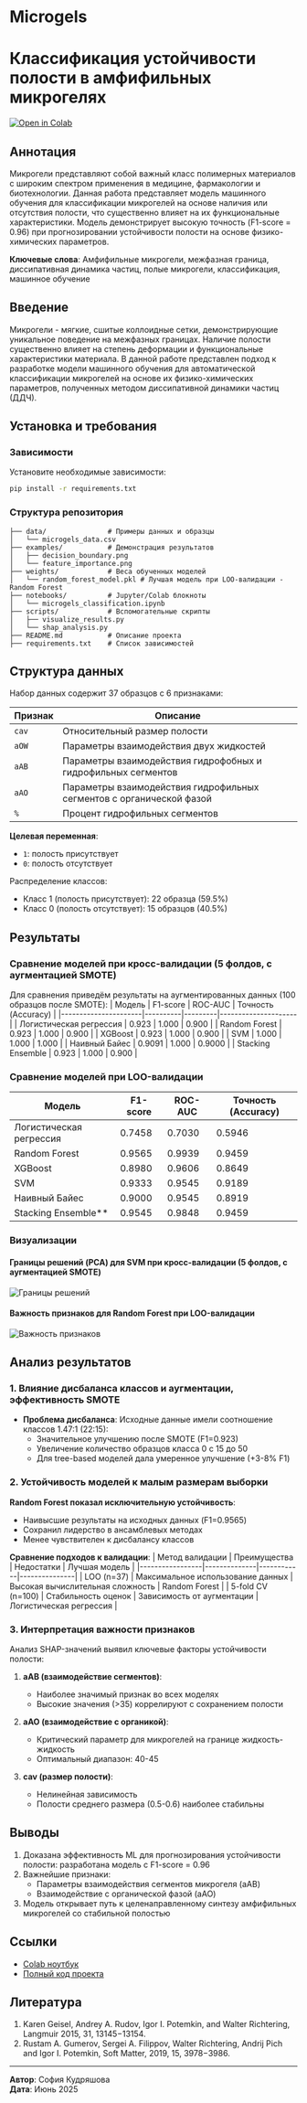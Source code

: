 # Microgels
# Классификация устойчивости полости в амфифильных микрогелях

[![Open in Colab](https://colab.research.google.com/assets/colab-badge.svg)](https://colab.research.google.com/drive/1kr7y6edO0qYhGnV0qVMb435jLeGyiW6n)

## Аннотация
Микрогели представляют собой важный класс полимерных материалов с широким спектром применения в медицине, фармакологии и биотехнологии. Данная работа представляет модель машинного обучения для классификации микрогелей на основе наличия или отсутствия полости, что существенно влияет на их функциональные характеристики. Модель демонстрирует высокую точность (F1-score = 0.96) при прогнозировании устойчивости полости на основе физико-химических параметров.

**Ключевые слова**: Амфифильные микрогели, межфазная граница, диссипативная динамика частиц, полые микрогели, классификация, машинное обучение

## Введение
Микрогели - мягкие, сшитые коллоидные сетки, демонстрирующие уникальное поведение на межфазных границах. Наличие полости существенно влияет на степень деформации и функциональные характеристики материала. В данной работе представлен подход к разработке модели машинного обучения для автоматической классификации микрогелей на основе их физико-химических параметров, полученных методом диссипативной динамики частиц (ДДЧ).

## Установка и требования

### Зависимости
Установите необходимые зависимости:
```bash
pip install -r requirements.txt
```

### Структура репозитория
```
├── data/               # Примеры данных и образцы
│   └── microgels_data.csv
├── examples/           # Демонстрация результатов
│   ├── decision_boundary.png
│   └── feature_importance.png
├── weights/            # Веса обученных моделей
│   └── random_forest_model.pkl # Лучшая модель при LOO-валидации - Random Forest 
├── notebooks/          # Jupyter/Colab блокноты
│   └── microgels_classification.ipynb
├── scripts/            # Вспомогательные скрипты
│   ├── visualize_results.py
│   └── shap_analysis.py
├── README.md           # Описание проекта
├── requirements.txt    # Список зависимостей

```


## Структура данных
Набор данных содержит 37 образцов с 6 признаками:

| Признак | Описание |
|---------|----------|
| `cav`   | Относительный размер полости |
| `aOW`   | Параметры взаимодействия двух жидкостей |
| `aAB`   | Параметры взаимодействия гидрофобных и гидрофильных сегментов |
| `aAO`   | Параметры взаимодействия гидрофильных сегментов с органической фазой |
|  `%`    | Процент гидрофильных сегментов |

**Целевая переменная**:
- `1`: полость присутствует
- `0`: полость отсутствует

Распределение классов:
- Класс 1 (полость присутствует): 22 образца (59.5%)
- Класс 0 (полость отсутствует): 15 образцов (40.5%)

## Результаты

### Сравнение моделей при кросс-валидации (5 фолдов, с аугментацией SMOTE)
Для сравнения приведём результаты на аугментированных данных (100 образцов после SMOTE):
| Модель               | F1-score | ROC-AUC | Точность (Accuracy) |
|----------------------|----------|---------|---------------------|
| Логистическая регрессия | 0.923    | 1.000   | 0.900               |
| Random Forest       | 0.923    | 1.000   | 0.900               |
| XGBoost              | 0.923    | 1.000   | 0.900               |
| SVM                  | 1.000    | 1.000   | 1.000               |
| Наивный Байес        | 0.9091   | 1.000  | 0.9000   |
| Stacking Ensemble    | 0.923    | 1.000   | 0.900               |

### Сравнение моделей при LOO-валидации 

| Модель               | F1-score | ROC-AUC | Точность (Accuracy) |
|----------------------|----------|---------|----------|
| Логистическая регрессия | 0.7458   | 0.7030  | 0.5946   |
| Random Forest        | 0.9565   | 0.9939  | 0.9459   |
| XGBoost              | 0.8980   | 0.9606  | 0.8649   |
| SVM                  | 0.9333   | 0.9545  | 0.9189   |
| Наивный Байес        | 0.9000   | 0.9545  | 0.8919   |
| Stacking Ensemble**| 0.9545| 0.9848| 0.9459 |

### Визуализации

#### Границы решений (PCA) для SVM при кросс-валидации (5 фолдов, с аугментацией SMOTE)
![Границы решений](Examples/decision_boundary.png)

#### Важность признаков для Random Forest при LOO-валидации 
![Важность признаков](Examples/feature_importance.png)

## Анализ результатов

### 1. Влияние дисбаланса классов и аугментации, эффективность SMOTE
- **Проблема дисбаланса**: Исходные данные имели соотношение классов 1.47:1 (22:15):
  - Значительное улучшению после SMOTE (F1=0.923)
  - Увеличение количество образцов класса 0 с 15 до 50
  - Для tree-based моделей дала умеренное улучшение (+3-8% F1)

### 2. Устойчивость моделей к малым размерам выборки
**Random Forest показал исключительную устойчивость**:
- Наивысшие результаты на исходных данных (F1=0.9565)
- Сохранил лидерство в ансамблевых методах
- Менее чувствителен к дисбалансу классов

**Сравнение подходов к валидации**:
| Метод валидации | Преимущества | Недостатки | Лучшая модель |
|-----------------|--------------|------------|---------------|
| LOO (n=37)      | Максимальное использование данных | Высокая вычислительная сложность | Random Forest |
| 5-fold CV (n=100) | Стабильность оценок | Зависимость от аугментации | Логистическая регрессия |

### 3. Интерпретация важности признаков
Анализ SHAP-значений выявил ключевые факторы устойчивости полости:

1. **aAB (взаимодействие сегментов)**:
   - Наиболее значимый признак во всех моделях
   - Высокие значения (>35) коррелируют с сохранением полости
   
2. **aAO (взаимодействие с органикой)**:
   - Критический параметр для микрогелей на границе жидкость-жидкость
   - Оптимальный диапазон: 40-45

3. **cav (размер полости)**:
   - Нелинейная зависимость
   - Полости среднего размера (0.5-0.6) наиболее стабильны

## Выводы
1. Доказана эффективность ML для прогнозирования устойчивости полости: разработана модель с F1-score = 0.96
2. Важнейшие признаки: 
   - Параметры взаимодействия сегментов микрогеля (aAB)
   - Взаимодействие с органической фазой (aAO)
3. Модель открывает путь к целенаправленному синтезу амфифильных микрогелей со стабильной полостью

## Ссылки
- [Colab ноутбук](https://colab.research.google.com/drive/1kr7y6edO0qYhGnV0qVMb435jLeGyiW6n)
- [Полный код проекта](https://github.com/Sofia-Kud/Microgels)

## Литература
1. Karen Geisel, Andrey A. Rudov, Igor I. Potemkin, and Walter Richtering, Langmuir 2015, 31, 13145−13154.
2. Rustam A. Gumerov, Sergei A. Filippov, Walter Richtering, Andrij Pich and Igor I. Potemkin, Soft Matter, 2019, 15, 3978−3986.

---
**Автор**: София Кудряшова  
**Дата**: Июнь 2025
